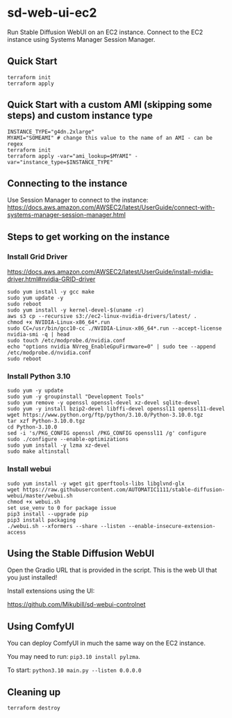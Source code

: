 # sd-web-ui-ec2

Run Stable Diffusion WebUI on an EC2 instance. Connect to the EC2 instance using Systems Manager Session Manager.

## Quick Start

```
terraform init
terraform apply
```

## Quick Start with a custom AMI (skipping some steps) and custom instance type

```
INSTANCE_TYPE="g4dn.2xlarge"
MYAMI="SOMEAMI" # change this value to the name of an AMI - can be regex
terraform init
terraform apply -var="ami_lookup=$MYAMI" -var="instance_type=$INSTANCE_TYPE"
```

## Connecting to the instance

Use Session Manager to connect to the instance: https://docs.aws.amazon.com/AWSEC2/latest/UserGuide/connect-with-systems-manager-session-manager.html 

## Steps to get working on the instance

### Install Grid Driver 

https://docs.aws.amazon.com/AWSEC2/latest/UserGuide/install-nvidia-driver.html#nvidia-GRID-driver

```
sudo yum install -y gcc make
sudo yum update -y
sudo reboot
sudo yum install -y kernel-devel-$(uname -r)
aws s3 cp --recursive s3://ec2-linux-nvidia-drivers/latest/ .
chmod +x NVIDIA-Linux-x86_64*.run
sudo CC=/usr/bin/gcc10-cc ./NVIDIA-Linux-x86_64*.run --accept-license
nvidia-smi -q | head
sudo touch /etc/modprobe.d/nvidia.conf
echo "options nvidia NVreg_EnableGpuFirmware=0" | sudo tee --append /etc/modprobe.d/nvidia.conf
sudo reboot
```

### Install Python 3.10

```
sudo yum -y update
sudo yum -y groupinstall "Development Tools"
sudo yum remove -y openssl openssl-devel xz-devel sqlite-devel
sudo yum -y install bzip2-devel libffi-devel openssl11 openssl11-devel
wget https://www.python.org/ftp/python/3.10.0/Python-3.10.0.tgz
tar xzf Python-3.10.0.tgz
cd Python-3.10.0
sed -i 's/PKG_CONFIG openssl /PKG_CONFIG openssl11 /g' configure
sudo ./configure --enable-optimizations
sudo yum install -y lzma xz-devel
sudo make altinstall
```

### Install webui

```
sudo yum install -y wget git gperftools-libs libglvnd-glx 
wget https://raw.githubusercontent.com/AUTOMATIC1111/stable-diffusion-webui/master/webui.sh
chmod +x webui.sh
set use_venv to 0 for package issue
pip3 install --upgrade pip
pip3 install packaging
./webui.sh --xformers --share --listen --enable-insecure-extension-access
```

## Using the Stable Diffusion WebUI

Open the Gradio URL that is provided in the script. This is the web UI that you just installed!

Install extensions using the UI:

https://github.com/Mikubill/sd-webui-controlnet

## Using ComfyUI

You can deploy ComfyUI in much the same way on the EC2 instance.

You may need to run: `pip3.10 install pylzma`.

To start: `python3.10 main.py --listen 0.0.0.0`

## Cleaning up 

```
terraform destroy 
```
